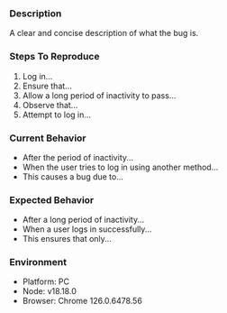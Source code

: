 ### Description
A clear and concise description of what the bug is.

### Steps To Reproduce
1. Log in...
2. Ensure that...
3. Allow a long period of inactivity to pass...
4. Observe that...
5. Attempt to log in...

### Current Behavior
- After the period of inactivity...
- When the user tries to log in using another method...
- This causes a bug due to...

### Expected Behavior
- After a long period of inactivity...
- When a user logs in successfully...
- This ensures that only...

### Environment
- Platform: PC
- Node: v18.18.0
- Browser: Chrome 126.0.6478.56